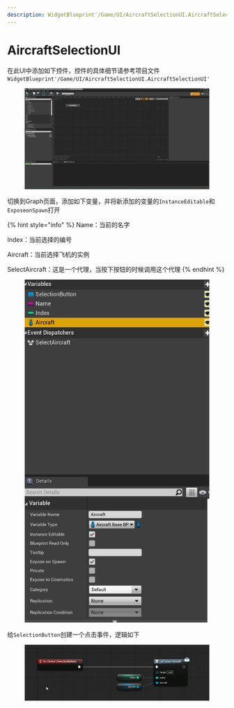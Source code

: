 ```yaml
---
description: WidgetBlueprint'/Game/UI/AircraftSelectionUI.AircraftSelectionUI'
---
```


# AircraftSelectionUI

在此UI中添加如下控件，控件的具体细节请参考项目文件`WidgetBlueprint'/Game/UI/AircraftSelectionUI.AircraftSelectionUI'`

<figure><img src="../../../.gitbook/assets/image (271).png" alt=""><figcaption></figcaption></figure>

切换到Graph页面，添加如下变量，并将新添加的变量的`InstanceEditable`和`ExposeonSpawn`打开

{% hint style="info" %}
Name：当前的名字

Index：当前选择的编号

Aircraft：当前选择飞机的实例

SelectAircraft：这是一个代理，当按下按钮的时候调用这个代理
{% endhint %}

<figure><img src="../../../.gitbook/assets/image (272).png" alt=""><figcaption></figcaption></figure>

给`SelectionButton`创建一个点击事件，逻辑如下

<figure><img src="../../../.gitbook/assets/image (238).png" alt=""><figcaption></figcaption></figure>
